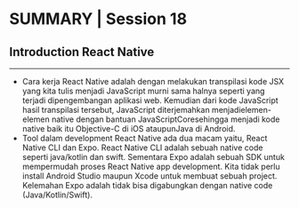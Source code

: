 # SUMMARY | Session 18

## Introduction React Native

---

- Cara kerja React Native adalah dengan melakukan transpilasi kode JSX yang kita tulis menjadi JavaScript murni sama halnya seperti yang terjadi dipengembangan aplikasi web. Kemudian dari kode JavaScript hasil transpilasi tersebut, JavaScript diterjemahkan menjadielemen-elemen native dengan bantuan JavaScriptCoresehingga menjadi kode native baik itu Objective-C di iOS ataupunJava di Android.
- Tool dalam development React Native ada dua macam yaitu, React Native CLI dan Expo. React Native CLI adalah sebuah native code seperti java/kotlin dan swift. Sementara Expo adalah sebuah SDK untuk mempermudah proses React Native app development. Kita tidak perlu install Android Studio maupun Xcode untuk membuat sebuah project. Kelemahan Expo adalah tidak bisa digabungkan dengan native code (Java/Kotlin/Swift).
